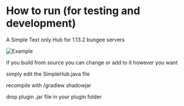 How to run (for testing and development)
=========================================
A Simple Text only Hub for 1.13.2 bungee servers

![Example](https://media.discordapp.net/attachments/417356096575897610/699428649819963402/2020-04-13_21.14.11.png)

if you build from source you can change or add to it however you want

simply edit the SimpleHub.java file

recompile with /gradlew shadowjar

drop plugin .jar file in your plugin folder
